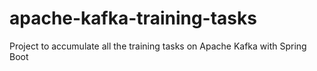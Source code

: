 # apache-kafka-training-tasks
Project to accumulate all the training tasks on Apache Kafka with Spring Boot
